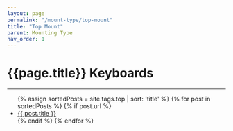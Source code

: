```yaml
---
layout: page
permalink: "/mount-type/top-mount"
title: "Top Mount"
parent: Mounting Type
nav_order: 1
---
```

# {{page.title}} Keyboards
<hr>
<ul>
  {% assign sortedPosts = site.tags.top | sort: 'title' %}
    {% for post in sortedPosts %}
      {% if post.url %}
        <li><a href="{{ post.url }}">{{ post.title }}</a></li>
      {% endif %}
    {% endfor %}
</ul>

